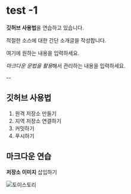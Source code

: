 # test -1
**깃허브 사용법**을 연습하고 있습니다.

적절한 소스에 대한 간단 소개글을 작성합니다.

여기에 원하는 내용을 입력하세요.

*마크다운 문법을 활용*해서 관리하는 내용을 입력하세요.

--

## 깃허브 사용법
1. 원격 저장소 만들기
2. 지역 저장소 연결하기
3. 커밋하기
4. 푸시하기

## 마크다운 연습

**저장소 이미지** 삽입하기

![토이스토리](https://github.com/minseo0614/test-1/blob/master/IMG_1150.jpg?raw=true)
